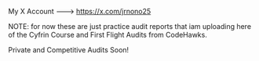 My X Account --->
https://x.com/jrnono25


NOTE: for now these are just practice audit reports that iam uploading here of the Cyfrin Course and First Flight Audits from CodeHawks. 


Private and Competitive Audits Soon! 
